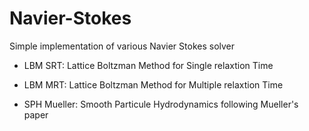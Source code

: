 # Navier-Stokes

Simple implementation of various Navier Stokes solver

- LBM SRT: Lattice Boltzman Method for Single relaxtion Time
- LBM MRT: Lattice Boltzman Method for Multiple relaxtion Time

- SPH Mueller: Smooth Particule Hydrodynamics following Mueller's paper





